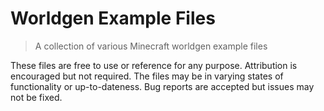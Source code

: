 # Worldgen Example Files

> A collection of various Minecraft worldgen example files

These files are free to use or reference for any purpose. Attribution
is encouraged but not required. The files may be in varying states of
functionality or up-to-dateness. Bug reports are accepted but issues may
not be fixed.